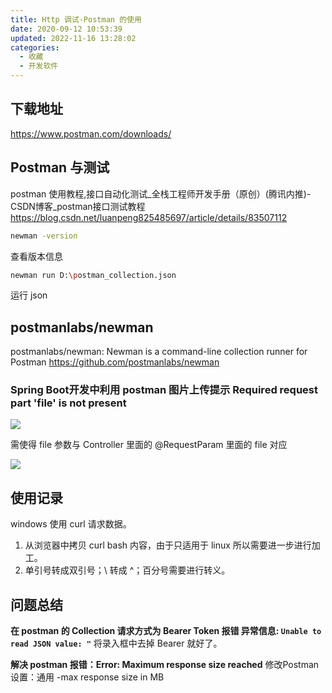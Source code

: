 ```yaml
---
title: Http 调试-Postman 的使用
date: 2020-09-12 10:53:39
updated: 2022-11-16 13:28:02
categories:
  - 收藏
  - 开发软件
---
```


## 下载地址

<https://www.postman.com/downloads/>

## Postman 与测试

postman 使用教程,接口自动化测试_全栈工程师开发手册（原创）(腾讯内推)-CSDN博客_postman接口测试教程
<https://blog.csdn.net/luanpeng825485697/article/details/83507112>

```sh
newman -version
```

查看版本信息

```sh
newman run D:\postman_collection.json
```

<!-- more -->

运行 json

## postmanlabs/newman

postmanlabs/newman: Newman is a command-line collection runner for Postman
<https://github.com/postmanlabs/newman>

### Spring Boot开发中利用 postman 图片上传提示 Required request part 'file' is not present

![](https://upload-images.jianshu.io/upload_images/1662509-eb472cbf9e0aa0cb.png?imageMogr2/auto-orient/strip%7CimageView2/2/w/1240)

需使得 file 参数与 Controller 里面的 @RequestParam 里面的 file  对应

![](https://upload-images.jianshu.io/upload_images/1662509-d103f87d9e37c7e9.png?imageMogr2/auto-orient/strip%7CimageView2/2/w/1240)

## 使用记录

windows 使用 curl 请求数据。

1. 从浏览器中拷贝 curl bash 内容，由于只适用于 linux 所以需要进一步进行加工。
2. 单引号转成双引号；\ 转成 ^；百分号需要进行转义。

## 问题总结

**在 postman 的 Collection 请求方式为 Bearer Token 报错 异常信息: `Unable to read JSON value: "`**
将录入框中去掉 Bearer 就好了。

**解决 postman 报错：Error: Maximum response size reached**
修改Postman设置：通用 -max response size in MB
